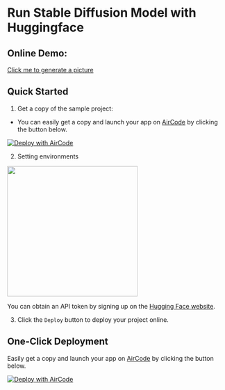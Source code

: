 # Run Stable Diffusion Model with Huggingface

## Online Demo:

[Click me to generate a picture](https://5rg3bjkd6z.us.aircode.run/index?direct_output=1&caption=approaching%20perfection,%20dynamic,%20highly%20detailed,%20artstation,%20concept%20art,%20smooth,%20sharp%20focus,%20illustration,%20art%20by%20Artemisia%20Gentileschi,%20a%20beautiful%20the%20cloud%20elf%20queen%20busks%20on%20the%20streets%20of%20new%20york,%20playing%20guitar,%20singing)

## Quick Started

1. Get a copy of the sample project:

  - You can easily get a copy and launch your app on [AirCode](https://aircode.io/) by clicking the button below.

[![Deploy with AirCode](https://aircode.io/aircode-deploy-button.svg)](https://aircode.io/dashboard?owner=AirCodeLabs&repo=aircode&branch=main&path=examples%2Fshopify-to-google-spreadsheets&appname=shopify%20to%20google%20spreadsheets)

2. Setting environments

<img src="https://aircode-yvo.b-cdn.net/resource/1695368402924-elmp34k54l.jpg" width="300">

You can obtain an API token by signing up on the [Hugging Face website](https://huggingface.co/).

3. Click the `Deploy` button to deploy your project online.

## One-Click Deployment

Easily get a copy and launch your app on [AirCode](https://aircode.io/) by clicking the button below.

[![Deploy with AirCode](https://aircode.io/aircode-deploy-button.svg)](https://aircode.io/dashboard?owner=AirCodeLabs&repo=aircode&path=examples%2Fstable-diffusion-huggingface&appname=stable%20diffusion%20huggingface)